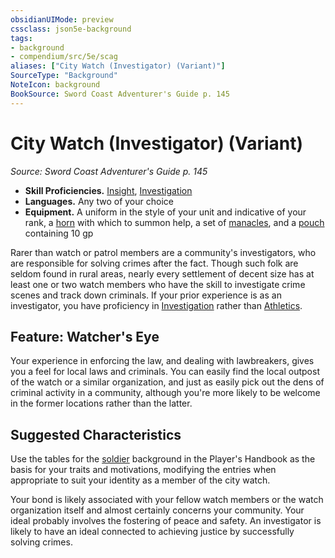 ```yaml
---
obsidianUIMode: preview
cssclass: json5e-background
tags:
- background
- compendium/src/5e/scag
aliases: ["City Watch (Investigator) (Variant)"]
SourceType: "Background"
NoteIcon: background
BookSource: Sword Coast Adventurer's Guide p. 145
---
```

# City Watch (Investigator) (Variant)
*Source: Sword Coast Adventurer's Guide p. 145*  

- **Skill Proficiencies.** [Insight](/2-Mechanics/CLI/rules/skills.md#Insight), [Investigation](/2-Mechanics/CLI/rules/skills.md#Investigation)  
- **Languages.** Any two of your choice  
- **Equipment.** A uniform in the style of your unit and indicative of your rank, a [horn](/2-Mechanics/CLI/items/horn.md) with which to summon help, a set of [manacles](/2-Mechanics/CLI/items/manacles.md), and a [pouch](/2-Mechanics/CLI/items/pouch.md) containing 10 gp  

Rarer than watch or patrol members are a community's investigators, who are responsible for solving crimes after the fact. Though such folk are seldom found in rural areas, nearly every settlement of decent size has at least one or two watch members who have the skill to investigate crime scenes and track down criminals. If your prior experience is as an investigator, you have proficiency in [Investigation](/2-Mechanics/CLI/rules/skills.md#Investigation) rather than [Athletics](/2-Mechanics/CLI/rules/skills.md#Athletics).

## Feature: Watcher's Eye

Your experience in enforcing the law, and dealing with lawbreakers, gives you a feel for local laws and criminals. You can easily find the local outpost of the watch or a similar organization, and just as easily pick out the dens of criminal activity in a community, although you're more likely to be welcome in the former locations rather than the latter.

## Suggested Characteristics

Use the tables for the [soldier](/2-Mechanics/CLI/backgrounds/soldier.md) background in the Player's Handbook as the basis for your traits and motivations, modifying the entries when appropriate to suit your identity as a member of the city watch.

Your bond is likely associated with your fellow watch members or the watch organization itself and almost certainly concerns your community. Your ideal probably involves the fostering of peace and safety. An investigator is likely to have an ideal connected to achieving justice by successfully solving crimes.